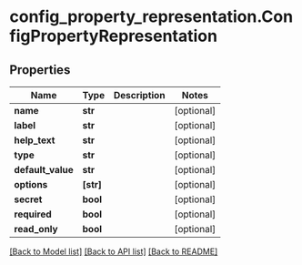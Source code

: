 # config_property_representation.ConfigPropertyRepresentation

## Properties
Name | Type | Description | Notes
------------ | ------------- | ------------- | -------------
**name** | **str** |  | [optional] 
**label** | **str** |  | [optional] 
**help_text** | **str** |  | [optional] 
**type** | **str** |  | [optional] 
**default_value** | **str** |  | [optional] 
**options** | **[str]** |  | [optional] 
**secret** | **bool** |  | [optional] 
**required** | **bool** |  | [optional] 
**read_only** | **bool** |  | [optional] 

[[Back to Model list]](../README.md#documentation-for-models) [[Back to API list]](../README.md#documentation-for-api-endpoints) [[Back to README]](../README.md)


